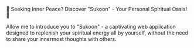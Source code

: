 🌟 Seeking Inner Peace? Discover "Sukoon" - Your Personal Spiritual Oasis! 🌟

Allow me to introduce you to "Sukoon" - a captivating web application designed to replenish your spiritual energy all by yourself, without the need to share your innermost thoughts with others.
